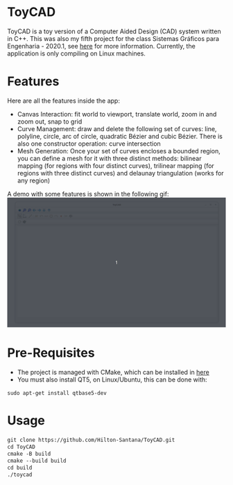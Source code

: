 # ToyCAD
ToyCAD is a toy version of a Computer Aided Design (CAD) system written in C++. This 
was also my fifth project for the class Sistemas Gráficos para Engenharia - 2020.1, see [here](http://webserver2.tecgraf.puc-rio.br/~lfm/compgraf-201/) for more information. Currently, the application is only compiling
on Linux machines. 

# Features
Here are all the features inside the app:
- Canvas Interaction: fit world to viewport, translate world, zoom in and zoom out, snap to grid
- Curve Management: draw and delete the following set of curves: line, polyline, circle, arc of circle, 
quadratic Bézier and cubic Bézier. There is also one constructor operation: curve intersection
- Mesh Generation: Once your set of curves encloses a bounded region, you can define a mesh for it
with three distinct methods: bilinear mapping (for regions with four distinct curves), trilinear mapping (for regions
with three distinct curves) and delaunay triangulation (works for any region)

A demo with some features is shown in the following gif:
![](media/toycad.gif)

# Pre-Requisites
- The project is managed with CMake, which can be installed in [here](https://cmake.org/download/)
- You must also install QT5, on Linux/Ubuntu, this can be done with:
```
sudo apt-get install qtbase5-dev
```

# Usage
```
git clone https://github.com/Hilton-Santana/ToyCAD.git
cd ToyCAD
cmake -B build
cmake --build build
cd build
./toycad 
```
